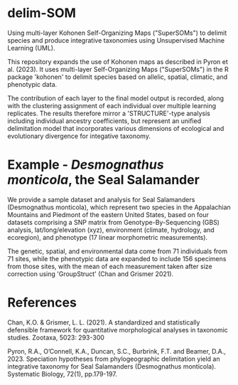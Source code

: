 # delim-SOM
Using multi-layer Kohonen Self-Organizing Maps ("SuperSOMs") to delimit species and produce integrative taxonomies using Unsupervised Machine Learning (UML).

This repository expands the use of Kohonen maps as described in Pyron et al. (2023). It uses multi-layer Self-Organizing Maps ("SuperSOMs") in the R package 'kohonen' to delimit species based on allelic, spatial, climatic, and phenotypic data.

The contribution of each layer to the final model output is recorded, along with the clustering assignment of each individual over multiple learning replicates. The results therefore mirror a 'STRUCTURE'-type analysis including individual ancestry coefficients, but represent an unified delimitation model that incorporates various dimensions of ecological and evolutionary divergence for integative taxonomy. 

# Example - _Desmognathus monticola_, the Seal Salamander

We provide a sample dataset and analysis for Seal Salamanders (Desmognathus monticola), which represent two species in the Appalachian Mountains and Piedmont of the eastern United States, based on four datasets comprising a SNP matrix from Genotype-By-Sequencing (GBS) analysis, lat/long/elevation (xyz), environment (climate, hydrology, and ecoregion), and phenotype (17 linear morphometric measurements).

The genetic, spatial, and environmental data come from 71 individuals from 71 sites, while the phenotypic data are expanded to include 156 specimens from those sites, with the mean of each measurement taken after size correction using 'GroupStruct' (Chan and Grismer 2021).


# References

Chan, K.O. & Grismer, L. L. (2021). A standardized and statistically defensible framework for quantitative morphological analyses in taxonomic studies. Zootaxa, 5023: 293-300

Pyron, R.A., O’Connell, K.A., Duncan, S.C., Burbrink, F.T. and Beamer, D.A., 2023. Speciation hypotheses from phylogeographic delimitation yield an integrative taxonomy for Seal Salamanders (Desmognathus monticola). Systematic Biology, 72(1), pp.179-197.
